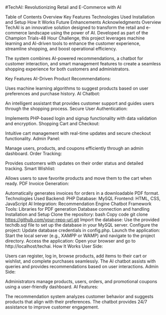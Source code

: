 
#TechAI: Revolutionizing Retail and E-Commerce with AI

Table of Contents
Overview
Key Features
Technologies Used
Installation and Setup
How It Works
Future Enhancements
Acknowledgments
Overview
TechAI is an innovative solution designed to transform the retail and e-commerce landscape using the power of AI. Developed as part of the Champion Trials-48 Hour Challenge, this project leverages machine learning and AI-driven tools to enhance the customer experience, streamline shopping, and boost operational efficiency.

The system combines AI-powered recommendations, a chatbot for customer interaction, and smart management features to create a seamless shopping experience for both customers and administrators.

Key Features
AI-Driven Product Recommendations:

Uses machine learning algorithms to suggest products based on user preferences and purchase history.
AI Chatbot:

An intelligent assistant that provides customer support and guides users through the shopping process.
Secure User Authentication:

Implements PHP-based login and signup functionality with data validation and encryption.
Shopping Cart and Checkout:

Intuitive cart management with real-time updates and secure checkout functionality.
Admin Panel:

Manage users, products, and coupons efficiently through an admin dashboard.
Order Tracking:

Provides customers with updates on their order status and detailed tracking.
Smart Wishlist:

Allows users to save favorite products and move them to the cart when ready.
PDF Invoice Generation:

Automatically generates invoices for orders in a downloadable PDF format.
Technologies Used
Backend: PHP
Database: MySQL
Frontend: HTML, CSS, JavaScript
AI Integration:
Recommendation Engine
Chatbot Framework
Tools:
Libraries for PDF generation
Database connection and handling
Installation and Setup
Clone the repository:
bash
Copy code
git clone https://github.com/your-repo-url.git
Import the database:
Use the provided techdb.sql file to set up the database in your MySQL server.
Configure the project:
Update database credentials in config.php.
Launch the application:
Start the local server (e.g., XAMPP or WAMP) and navigate to the project directory.
Access the application:
Open your browser and go to http://localhost/techai.
How It Works
User Side:

Users can register, log in, browse products, add items to their cart or wishlist, and complete purchases seamlessly.
The AI chatbot assists with queries and provides recommendations based on user interactions.
Admin Side:

Administrators manage products, users, orders, and promotional coupons using a user-friendly dashboard.
AI Features:

The recommendation system analyzes customer behavior and suggests products that align with their preferences.
The chatbot provides 24/7 assistance to improve customer engagement.
